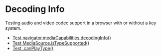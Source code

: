 # Decoding Info

Testing audio and video codec support in a browser with or without a key system.

- [Test navigator.mediaCapabilities.decodingInfo()](https://vvideo.github.io/decoding-info/decoding-info.html)
- [Test MediaSource.isTypeSupported()](https://vvideo.github.io/decoding-info/is-type-supported.html)
- [Test .canPlayType()](https://vvideo.github.io/decoding-info/can-play-type.html)



